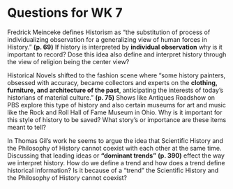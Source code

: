 # Questions for WK 7 

Fredrick Meinceke defines Historism as “the substitution of process of individualizing observation for a generalizing view of human forces in History.” **(p. 69)** If history is interpreted by **individual observation** why is it important to record? Dose this idea also define and interpret history through the view of religion being the center view? 

Historical Novels shifted to the fashion scene where “some history painters, obsessed with accuracy, became collectors and experts on the **clothing, furniture, and architecture of the past**, anticipating the interests of today’s historians of material culture.” **(p. 75)** Shows like Antiques Roadshow on PBS explore this type of history and also certain museums for art and music like the Rock and Roll Hall of Fame Museum in Ohio. Why is it important for this style of history to be saved? What story’s or importance are these items meant to tell? 

In Thomas Gil’s work he seems to argue the idea that Scientific History and the Philosophy of History cannot coexist with each other at the same time. Discussing that leading ideas or **“dominant trends”** **(p. 390)** effect the way we interpret history. How do we define a trend and how does a trend define historical information? Is it because of a “trend” the Scientific History and the Philosophy of History cannot coexist? 
